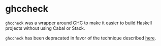 # ghccheck

`ghccheck` was a wrapper around GHC to make it easier to build Haskell projects without using Cabal or Stack.

`ghccheck` has been depracated in favor of the technique described [here](http://fun-discoveries.blogspot.ru/2017/08/building-haskell-projects-with-ghc.html).
